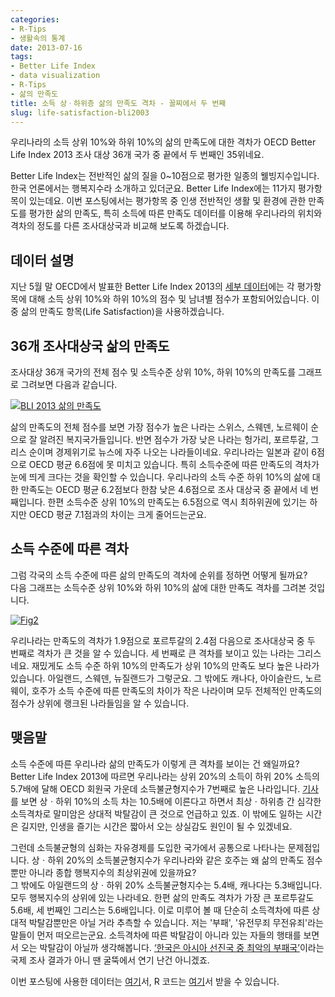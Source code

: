 ```yaml
---
categories:
- R-Tips
- 생활속의 통계
date: 2013-07-16
tags:
- Better Life Index
- data visualization
- R-Tips
- 삶의 만족도
title: 소득 상ㆍ하위층 삶의 만족도 격차 - 꼴찌에서 두 번째
slug: life-satisfaction-bli2003
---
```


우리나라의 소득 상위 10%와 하위 10%의 삶의 만족도에 대한 격차가 OECD Better Life Index 2013 조사 대상 36개 국가 중 끝에서 두 번째인 35위네요. 

Better Life Index는 전반적인 삶의 질을 0~10점으로 평가한 일종의 웰빙지수입니다. 한국 언론에서는 행복지수라 소개하고 있더군요. Better Life Index에는 11가지 평가항목이 있는데요. 이번 포스팅에서는 평가항목 중 인생 전반적인 생활 및 환경에 관한 만족도를 평가한 삶의 만족도, 특히 소득에 따른 만족도 데이터를 이용해 우리나라의 위치와 격차의 정도를 다른 조사대상국과 비교해 보도록 하겠습니다.  

## 데이터 설명

지난 5월 말 OECD에서 발표한 Better Life Index 2013의 [세부 데이터][1]에는 각 평가항목에 대해 소득 상위 10%와 하위 10%의 점수 및 남녀별 점수가 포함되어있습니다. 이중 삶의 만족도 항목(Life Satisfaction)을 사용하겠습니다. 

## 36개 조사대상국 삶의 만족도

조사대상 36개 국가의 전체 점수 및 소득수준 상위 10%, 하위 10%의 만족도를 그래프로 그려보면 다음과 같습니다. 

<a href="http://i1.wp.com/farm4.staticflickr.com/3774/9290807627_de41838291_b.jpg" title="BLI 2013 삶의 만족도" rel="lightbox"><img src="http://i0.wp.com/farm4.staticflickr.com/3774/9290807627_de41838291_z.jpg?resize=448%2C640" alt="BLI 2013 삶의 만족도" title="BLI 2013 삶의 만족도" class="aligncenter" data-recalc-dims="1" /></a>

삶의 만족도의 전체 점수를 보면 가장 점수가 높은 나라는 스위스, 스웨덴, 노르웨이 순으로 잘 알려진 복지국가들입니다. 반면 점수가 가장 낮은 나라는 헝가리, 포르투갈, 그리스 순이며 경제위기로 뉴스에 자주 나오는 나라들이네요. 우리나라는 일본과 같이 6점으로 OECD 평균 6.6점에 못 미치고 있습니다. 특히 소득수준에 따른 만족도의 격차가 눈에 띄게 크다는 것을 확인할 수 있습니다. 우리나라의 소득 수준 하위 10%의 삶에 대한 만족도는 OECD 평균 6.2점보다 한참 낮은 4.6점으로 조사 대상국 중 끝에서 네 번째입니다. 한편 소득수준 상위 10%의 만족도는 6.5점으로 역시 최하위권에 있기는 하지만 OECD 평균 7.1점과의 차이는 크게 줄어드는군요. 

## 소득 수준에 따른 격차

그럼 각국의 소득 수준에 따른 삶의 만족도의 격차에 순위를 정하면 어떻게 될까요?  
다음 그래프는 소득수준 상위 10%와 하위 10%의 삶에 대한 만족도 격차를 그려본 것입니다. 

<a href="http://i2.wp.com/farm3.staticflickr.com/2882/9290807537_920f7b43f3_c.jpg" title="Fig2" rel="lightbox"><img src="http://i2.wp.com/farm3.staticflickr.com/2882/9290807537_920f7b43f3.jpg?resize=500%2C375" alt="Fig2" title="삶의 만족도 격차" class="aligncenter" data-recalc-dims="1" /></a>

우리나라는 만족도의 격차가 1.9점으로 포르투갈의 2.4점 다음으로 조사대상국 중 두 번째로 격차가 큰 것을 알 수 있습니다. 세 번째로 큰 격차를 보이고 있는 나라는 그리스네요. 재밌게도 소득 수준 하위 10%의 만족도가 상위 10%의 만족도 보다 높은 나라가 있습니다. 아일랜드, 스웨덴, 뉴질랜드가 그렇군요. 그 밖에도 캐나다, 아이슬란드, 노르웨이, 호주가 소득 수준에 따른 만족도의 차이가 작은 나라이며 모두 전체적인 만족도의 점수가 상위에 랭크된 나라들임을 알 수 있습니다. 

## 맺음말

소득 수준에 따른 우리나라 삶의 만족도가 이렇게 큰 격차를 보이는 건 왜일까요?  
Better Life Index 2013에 따르면 우리나라는 상위 20%의 소득이 하위 20% 소득의 5.7배에 달해 OECD 회원국 가운데 소득불균형지수가 7번째로 높은 나라입니다. [기사][2]를 보면 상ㆍ하위 10%의 소득 차는 10.5배에 이른다고 하면서 최상ㆍ하위층 간 심각한 소득격차로 말미암은 상대적 박탈감이 큰 것으로 언급하고 있죠. 이 밖에도 일하는 시간은 길지만, 인생을 즐기는 시간은 짧아서 오는 상실감도 원인이 될 수 있겠네요. 

그런데 소득불균형의 심화는 자유경제를 도입한 국가에서 공통으로 나타나는 문제점입니다. 상ㆍ하위 20%의 소득불균형지수가 우리나라와 같은 호주는 왜 삶의 만족도 점수뿐만 아니라 종합 행복지수의 최상위권에 있을까요?  
그 밖에도 아일랜드의 상ㆍ하위 20% 소득불균형지수는 5.4배, 캐나다는 5.3배입니다. 모두 행복지수의 상위에 있는 나라네요. 한편 삶의 만족도 격차가 가장 큰 포르투갈도 5.6배, 세 번째인 그리스는 5.6배입니다. 이로 미루어 볼 때 단순히 소득격차에 따른 상대적 박탈감뿐만은 아닐 거라 추측할 수 있습니다. 저는 '부패', '유전무죄 무전유죄'라는 말들이 먼저 떠오르는군요. 소득격차에 따른 박탈감이 아니라 있는 자들의 행태를 보면서 오는 박탈감이 아닐까 생각해봅니다. [‘한국은 아시아 선진국 중 최악의 부패국’][3]이라는 국제 조사 결과가 아니 땐 굴뚝에서 연기 난건 아니겠죠. 

<div class="arconix-box arconix-box-green">
  <i class='fa fa-2x pull-left fa-download'></i><div class="arconix-box-content">
    이번 포스팅에 사용한 데이터는 <a href="http://stats.oecd.org/Index.aspx?DataSetCode=BLI">여기</a>서, R 코드는 <a href="https://gist.github.com/mitrad/bf5d139f9324a2a5e3e8">여기</a>서 받을 수 있습니다.
  </div>
</div>

 [1]: http://stats.oecd.org/Index.aspx?DataSetCode=BLI
 [2]: http://news.mk.co.kr/newsRead.php?no=414001&year=2013
 [3]: http://www.segye.com/Articles/News/Economy/Article.asp?aid=20130714022483&ctg1=01&ctg2=&subctg1=01&subctg2=&cid=0101030100000